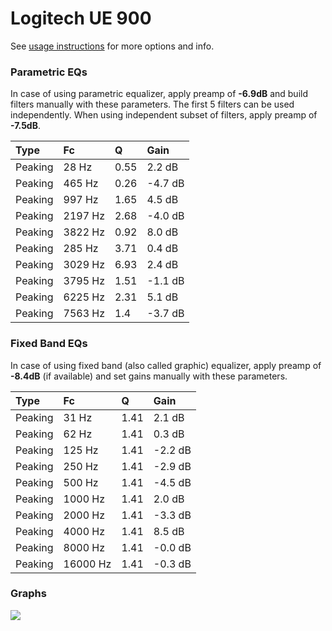 # Logitech UE 900
See [usage instructions](https://github.com/jaakkopasanen/AutoEq#usage) for more options and info.

### Parametric EQs
In case of using parametric equalizer, apply preamp of **-6.9dB** and build filters manually
with these parameters. The first 5 filters can be used independently.
When using independent subset of filters, apply preamp of **-7.5dB**.

| Type    | Fc      |    Q | Gain    |
|:--------|:--------|:-----|:--------|
| Peaking | 28 Hz   | 0.55 | 2.2 dB  |
| Peaking | 465 Hz  | 0.26 | -4.7 dB |
| Peaking | 997 Hz  | 1.65 | 4.5 dB  |
| Peaking | 2197 Hz | 2.68 | -4.0 dB |
| Peaking | 3822 Hz | 0.92 | 8.0 dB  |
| Peaking | 285 Hz  | 3.71 | 0.4 dB  |
| Peaking | 3029 Hz | 6.93 | 2.4 dB  |
| Peaking | 3795 Hz | 1.51 | -1.1 dB |
| Peaking | 6225 Hz | 2.31 | 5.1 dB  |
| Peaking | 7563 Hz | 1.4  | -3.7 dB |

### Fixed Band EQs
In case of using fixed band (also called graphic) equalizer, apply preamp of **-8.4dB**
(if available) and set gains manually with these parameters.

| Type    | Fc       |    Q | Gain    |
|:--------|:---------|:-----|:--------|
| Peaking | 31 Hz    | 1.41 | 2.1 dB  |
| Peaking | 62 Hz    | 1.41 | 0.3 dB  |
| Peaking | 125 Hz   | 1.41 | -2.2 dB |
| Peaking | 250 Hz   | 1.41 | -2.9 dB |
| Peaking | 500 Hz   | 1.41 | -4.5 dB |
| Peaking | 1000 Hz  | 1.41 | 2.0 dB  |
| Peaking | 2000 Hz  | 1.41 | -3.3 dB |
| Peaking | 4000 Hz  | 1.41 | 8.5 dB  |
| Peaking | 8000 Hz  | 1.41 | -0.0 dB |
| Peaking | 16000 Hz | 1.41 | -0.3 dB |

### Graphs
![](https://raw.githubusercontent.com/jaakkopasanen/AutoEq/master/results/innerfidelity/sbaf-serious/Logitech%20UE%20900/Logitech%20UE%20900.png)